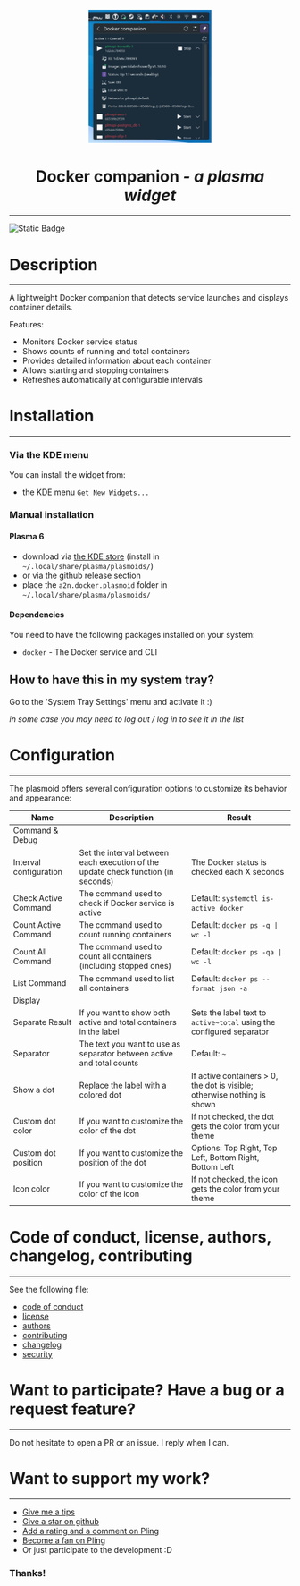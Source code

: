 <p align="center">
  <a href="https://www.pling.com/p/2309112/">
    <img alt="DockerCompanion" src="assets/screenshot.png" width="220"/>
  </a>
</p>
<h1 align="center">Docker companion <i>- a plasma widget</i></h1>

---

<img alt="Static Badge" src="https://img.shields.io/badge/Still_maintened-Yes_%3A)-green">

# Description

---

A lightweight Docker companion that detects service launches and displays container details.

Features:
- Monitors Docker service status
- Shows counts of running and total containers
- Provides detailed information about each container
- Allows starting and stopping containers
- Refreshes automatically at configurable intervals

# Installation

---

### Via the KDE menu

You can install the widget from:
- the KDE menu `Get New Widgets...`

### Manual installation
#### Plasma 6
- download via [the KDE store](https://www.pling.com/p/2309112/) (install in `~/.local/share/plasma/plasmoids/`)
- or via the github release section
- place the `a2n.docker.plasmoid` folder in `~/.local/share/plasma/plasmoids/`

#### Dependencies
You need to have the following packages installed on your system:
- `docker` - The Docker service and CLI

## How to have this in my system tray?
Go to the 'System Tray Settings' menu and activate it :)

*in some case you may need to log out / log in to see it in the list*

# Configuration

---

The plasmoid offers several configuration options to customize its behavior and appearance:

| Name                   | Description                                                                                       | Result                                                                                 |
|------------------------|---------------------------------------------------------------------------------------------------|----------------------------------------------------------------------------------------|
| Command & Debug        |                                                                                                   |                                                                                        |
| Interval configuration | Set the interval between each execution of the update check function (in seconds)                 | The Docker status is checked each X seconds                                             |
| Check Active Command   | The command used to check if Docker service is active                                             | Default: `systemctl is-active docker`                                                  |
| Count Active Command   | The command used to count running containers                                                      | Default: `docker ps -q \| wc -l`                                                       |
| Count All Command      | The command used to count all containers (including stopped ones)                                 | Default: `docker ps -qa \| wc -l`                                                      |
| List Command           | The command used to list all containers                                                           | Default: `docker ps --format json -a`                                                  |
| Display                |                                                                                                   |                                                                                        |
| Separate Result        | If you want to show both active and total containers in the label                                 | Sets the label text to `active~total` using the configured separator                   |
| Separator              | The text you want to use as separator between active and total counts                             | Default: `~`                                                                           |
| Show a dot             | Replace the label with a colored dot                                                              | If active containers > 0, the dot is visible; otherwise nothing is shown               |
| Custom dot color       | If you want to customize the color of the dot                                                     | If not checked, the dot gets the color from your theme                                 |
| Custom dot position    | If you want to customize the position of the dot                                                  | Options: Top Right, Top Left, Bottom Right, Bottom Left                                |
| Icon color             | If you want to customize the color of the icon                                                    | If not checked, the icon gets the color from your theme                                |

# Code of conduct, license, authors, changelog, contributing

---

See the following file:
- [code of conduct](CODE_OF_CONDUCT.md)
- [license](LICENSE)
- [authors](AUTHORS)
- [contributing](CONTRIBUTING.md)
- [changelog](CHANGELOG)
- [security](SECURITY.md)

# Want to participate? Have a bug or a request feature?

---

Do not hesitate to open a PR or an issue. I reply when I can.

# Want to support my work?

---

- [Give me a tips](https://ko-fi.com/a2n00)
- [Give a star on github](https://github.com/bouteillerAlan/dockercompanion)
- [Add a rating and a comment on Pling](https://www.pling.com/p/)
- [Become a fan on Pling](https://www.pling.com/p/)
- Or just participate to the development :D

### Thanks!
